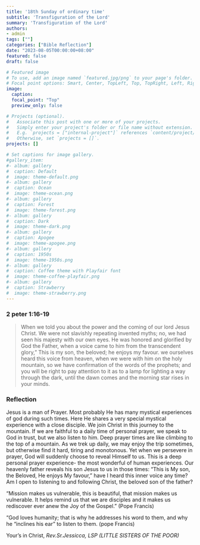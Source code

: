 ```yaml
---
title: '18th Sunday of ordinary time'
subtitle: 'Transfiguration of the Lord'
summary: 'Transfiguration of the Lord'
authors:
- admin
tags: [""]
categories: ["Bible Reflection"]
date: "2023-08-05T00:00:00+08:00"
featured: false
draft: false

# Featured image
# To use, add an image named `featured.jpg/png` to your page's folder.
# Focal point options: Smart, Center, TopLeft, Top, TopRight, Left, Right, BottomLeft, Bottom, BottomRight
image:
  caption:
  focal_point: "Top"
  preview_only: false

# Projects (optional).
#   Associate this post with one or more of your projects.
#   Simply enter your project's folder or file name without extension.
#   E.g. `projects = ["internal-project"]` references `content/project/deep-learning/index.md`.
#   Otherwise, set `projects = []`.
projects: []

# Set captions for image gallery.
#gallery_item:
#- album: gallery
#  caption: Default
#  image: theme-default.png
#- album: gallery
#  caption: Ocean
#  image: theme-ocean.png
#- album: gallery
#  caption: Forest
#  image: theme-forest.png
#- album: gallery
#  caption: Dark
#  image: theme-dark.png
#- album: gallery
#  caption: Apogee
#  image: theme-apogee.png
#- album: gallery
#  caption: 1950s
#  image: theme-1950s.png
#- album: gallery
#  caption: Coffee theme with Playfair font
#  image: theme-coffee-playfair.png
#- album: gallery
#  caption: Strawberry
#  image: theme-strawberry.png
---
```

### 2 peter 1:16-19
> When we told you about the power and the coming of our lord Jesus Christ. We were not slavishly repeating invented myths; no, we had seen his majesty with our own eyes. He was honored and glorified by God the Father, when a voice came to him from the transcendent glory,” This is my son, the beloved; he enjoys my favour. we ourselves heard this voice from heaven, when we were with him on the holy mountain, so we have confirmation of the words of the prophets; and you will be right to pay attention to it as to a lamp for lighting a way through the dark, until the dawn comes and the morning star rises in your minds.

### Reflection
Jesus is a man of Prayer. Most probably He has many mystical experiences of god during such times. Here He shares a very special mystical experience with a close disciple. We join Christ in this journey to the mountain. If we are faithful to a daily time of personal prayer, we speak to God in trust, but we also listen to him. Deep prayer times are like climbing to the top of a mountain. As we trek up daily, we may enjoy the trip sometimes, but otherwise find it hard, tiring and monotonous. Yet when we persevere in prayer, God will suddenly choose to reveal Himself to us. This is a deep personal prayer experience- the most wonderful of human experiences. Our heavenly father reveals his son Jesus to us in those times: “This is My son, the Beloved, He enjoys My favour,” have I heard this inner voice any time? Am I open to listening to and following Christ, the beloved son of the father?

“Mission makes us vulnerable, this is beautiful, that mission makes us vulnerable. It helps remind us that we are disciples and it makes us rediscover ever anew the Joy of the Gospel.” (Pope Francis)

“God loves humanity; that is why he addresses his word to them, and why he “inclines his ear” to listen to them. (pope Francis)

Your’s in Christ,
_Rev.Sr.Jessicca, LSP (LITTLE SISTERS OF THE POOR)_